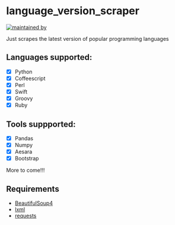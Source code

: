 # language_version_scraper
[![maintained by](https://img.shields.io/badge/maintained%20by-ariv797-blue)](https://github.com/ariv797)

Just scrapes the latest version of popular programming languages

## Languages supported:
- [x] Python
- [x] Coffeescript
- [x] Perl
- [x] Swift
- [x] Groovy
- [x] Ruby

## Tools suppported:
- [x] Pandas
- [x] Numpy
- [x] Aesara
- [x] Bootstrap

More to come!!!

## Requirements
* [BeautifulSoup4](https://pypi.org/project/beautifulsoup4/)
* [lxml](https://pypi.org/project/lxml/)
* [requests](https://pypi.org/project/requests/)
